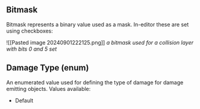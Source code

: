 ## Bitmask

Bitmask represents a binary value used as a mask. In-editor these are set using checkboxes:

![[Pasted image 20240901222125.png]] 
*a bitmask used for a collision layer with bits 0 and 5 set*
## Damage Type (enum)
An enumerated value used for defining the type of damage for damage emitting objects. Values available:
- Default
